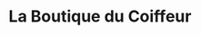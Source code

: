 ---
title: "La Boutique du Coiffeur"
url: /cambrai/la-boutique-du-coiffeur/
shop: fournitures pour coiffeurs
---